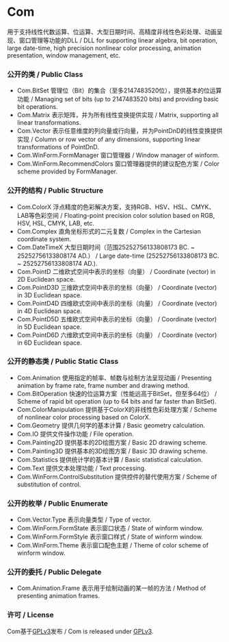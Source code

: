 # Com
用于支持线性代数运算、位运算、大型日期时间、高精度非线性色彩处理、动画呈现、窗口管理等功能的DLL / DLL for supporting linear algebra, bit operation, large date-time, high precision nonlinear color processing, animation presentation, window management, etc.

### 公开的类 / Public Class
- Com.BitSet 管理位（Bit）的集合（至多2147483520位），提供基本的位运算功能 / Managing set of bits (up to 2147483520 bits) and providing basic bit operations.
- Com.Matrix 表示矩阵，并为所有线性变换提供实现 / Matrix, supporting all linear transformations.
- Com.Vector 表示任意维度的列向量或行向量，并为PointDnD的线性变换提供实现 / Column or row vector of any dimensions, supporting linear transformations of PointDnD.
- Com.WinForm.FormManager 窗口管理器 / Window manager of winform.
- Com.WinForm.RecommendColors 窗口管理器提供的建议配色方案 / Color scheme provided by FormManager.

### 公开的结构 / Public Structure
- Com.ColorX 浮点精度的色彩解决方案，支持RGB、HSV、HSL、CMYK、LAB等色彩空间 / Floating-point precision color solution based on RGB, HSV, HSL, CMYK, LAB, etc.
- Com.Complex 直角坐标形式的二元复数 / Complex in the Cartesian coordinate system.
- Com.DateTimeX 大型日期时间（范围25252756133808173 BC. ~ 25252756133808174 AD.） / Large date-time (25252756133808173 BC. ~ 25252756133808174 AD.).
- Com.PointD 二维欧式空间中表示的坐标（向量） / Coordinate (vector) in 2D Euclidean space.
- Com.PointD3D 三维欧式空间中表示的坐标（向量） / Coordinate (vector) in 3D Euclidean space.
- Com.PointD4D 四维欧式空间中表示的坐标（向量） / Coordinate (vector) in 4D Euclidean space.
- Com.PointD5D 五维欧式空间中表示的坐标（向量） / Coordinate (vector) in 5D Euclidean space.
- Com.PointD6D 六维欧式空间中表示的坐标（向量） / Coordinate (vector) in 6D Euclidean space.

### 公开的静态类 / Public Static Class
- Com.Animation 使用指定的帧率、帧数与绘制方法呈现动画 / Presenting animation by frame rate, frame number and drawing method.
- Com.BitOperation 快速的位运算方案（性能远高于BitSet，但至多64位） / Scheme of rapid bit operation (up to 64 bits and far faster than BitSet).
- Com.ColorManipulation 提供基于ColorX的非线性色彩处理方案 / Scheme of nonlinear color processing based on ColorX.
- Com.Geometry 提供几何学的基本计算 / Basic geometry calculation.
- Com.IO 提供文件操作功能 / File operation.
- Com.Painting2D 提供基本的2D绘图方案 / Basic 2D drawing scheme.
- Com.Painting3D 提供基本的3D绘图方案 / Basic 3D drawing scheme.
- Com.Statistics 提供统计学的基本计算 / Basic statistical calculation.
- Com.Text 提供文本处理功能 / Text processing.
- Com.WinForm.ControlSubstitution 提供控件的替代使用方案 / Scheme of substitution of control.

### 公开的枚举 / Public Enumerate
- Com.Vector.Type 表示向量类型 / Type of vector.
- Com.WinForm.FormState 表示窗口状态 / State of winform window.
- Com.WinForm.FormStyle 表示窗口样式 / State of winform window.
- Com.WinForm.Theme 表示窗口配色主题 / Theme of color scheme of winform window.

### 公开的委托 / Public Delegate
- Com.Animation.Frame 表示用于绘制动画的某一帧的方法 / Method of presenting animation frames.

### 许可 / License
Com基于[GPLv3](Com/LicenseInfo/GPLv3.txt)发布 / Com is released under [GPLv3](Com/LicenseInfo/GPLv3.txt).
